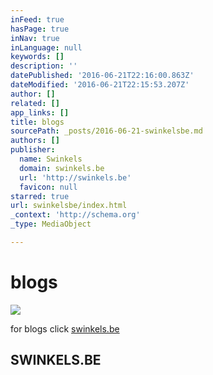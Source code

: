 ```yaml
---
inFeed: true
hasPage: true
inNav: true
inLanguage: null
keywords: []
description: ''
datePublished: '2016-06-21T22:16:00.863Z'
dateModified: '2016-06-21T22:15:53.207Z'
author: []
related: []
app_links: []
title: blogs
sourcePath: _posts/2016-06-21-swinkelsbe.md
authors: []
publisher:
  name: Swinkels
  domain: swinkels.be
  url: 'http://swinkels.be'
  favicon: null
starred: true
url: swinkelsbe/index.html
_context: 'http://schema.org'
_type: MediaObject

---
```

# blogs
![](https://the-grid-user-content.s3-us-west-2.amazonaws.com/90377c23-484a-43a5-8338-7cf05e0028b7.jpg)

for blogs click [swinkels.be][0]

<article style=""><h1>SWINKELS.BE</h1></article>



[0]: www.swinkels.be